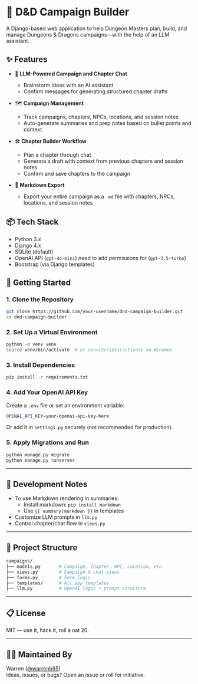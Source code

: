 # 🐉 D&D Campaign Builder

A Django-based web application to help Dungeon Masters plan, build, and manage Dungeons & Dragons campaigns—with the help of an LLM assistant.

## ✨ Features

- 🧠 **LLM-Powered Campaign and Chapter Chat**

  - Brainstorm ideas with an AI assistant
  - Confirm messages for generating structured chapter drafts

- 🗺️ **Campaign Management**

  - Track campaigns, chapters, NPCs, locations, and session notes
  - Auto-generate summaries and prep notes based on bullet points and context

- 🛠️ **Chapter Builder Workflow**

  - Plan a chapter through chat
  - Generate a draft with context from previous chapters and session notes
  - Confirm and save chapters to the campaign

- 📄 **Markdown Export**
  - Export your entire campaign as a `.md` file with chapters, NPCs, locations, and session notes

## 📦 Tech Stack

- Python 3.x
- Django 4.x
- SQLite (default)
- OpenAI API (`gpt-4o-mini`) need to add permissions for (`gpt-3.5-turbo`)
- Bootstrap (via Django templates)

## 🚀 Getting Started

### 1. Clone the Repository

```bash
git clone https://github.com/your-username/dnd-campaign-builder.git
cd dnd-campaign-builder
```

### 2. Set Up a Virtual Environment

```bash
python -m venv venv
source venv/bin/activate  # or venv\Scripts\activate on Windows
```

### 3. Install Dependencies

```bash
pip install -r requirements.txt
```

### 4. Add Your OpenAI API Key

Create a `.env` file or set an environment variable:

```bash
OPENAI_API_KEY=your-openai-api-key-here
```

Or add it in `settings.py` securely (not recommended for production).

### 5. Apply Migrations and Run

```bash
python manage.py migrate
python manage.py runserver
```

---

## 🧪 Development Notes

- To use Markdown rendering in summaries:
  - Install markdown: `pip install markdown`
  - Use `{{ summary|markdown }}` in templates
- Customize LLM prompts in `llm.py`
- Control chapter/chat flow in `views.py`

---

## 📁 Project Structure

```bash
campaigns/
├── models.py       # Campaign, Chapter, NPC, Location, etc.
├── views.py        # Campaign & chat views
├── forms.py        # Form logic
├── templates/      # All app templates
├── llm.py          # OpenAI logic + prompt structure
```

---

## 📋 License

MIT — use it, hack it, roll a nat 20.

---

## 🧙‍♂️ Maintained By

Warren ([@warrenb95](https://github.com/warrenb95))  
Ideas, issues, or bugs? Open an issue or roll for initiative.

